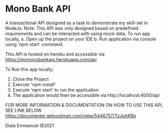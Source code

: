 # Mono Bank API
A transactional API designed as a task to demonstrate my skill-set in NodeJs. Note: This API was only designed based on predefined requirements and can be interacted with using mock data. 
To run app locally, 
a. Open up the project on your IDE
b. Run application via console using 'npm start' command.

This API is hosted on heroku and accessible via https://mymonobankapi.herokuapp.com/api

To Run this app locally;
1. Clone the Project
2. Execute 'npm install'
3. Execute 'npm start' to run the application
4. The application would then be accessible via http://localhost:4000/api

FOR MORE INFORMATION & DOCUMENTATION ON HOW TO USE THIS API, SEE LINK BELOW
https://documenter.getpostman.com/view/5446757/TzJphKRp


Diala Emmanuel @2021